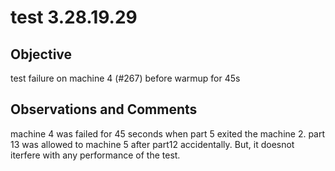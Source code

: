# test 3.28.19.29
## Objective 

test failure on machine 4 (#267) before warmup for 45s

## Observations and Comments
machine 4 was failed for 45 seconds when part 5 exited the machine 2. part 13 was allowed to machine 5 after part12 accidentally. But, it doesnot iterfere with any performance of the test.

